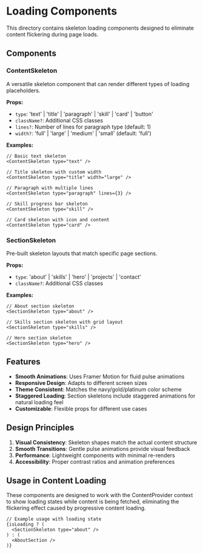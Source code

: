 # Loading Components

This directory contains skeleton loading components designed to eliminate content flickering during page loads.

## Components

### ContentSkeleton

A versatile skeleton component that can render different types of loading placeholders.

**Props:**
- `type`: 'text' | 'title' | 'paragraph' | 'skill' | 'card' | 'button'
- `className?`: Additional CSS classes
- `lines?`: Number of lines for paragraph type (default: 1)
- `width?`: 'full' | 'large' | 'medium' | 'small' (default: 'full')

**Examples:**
```tsx
// Basic text skeleton
<ContentSkeleton type="text" />

// Title skeleton with custom width
<ContentSkeleton type="title" width="large" />

// Paragraph with multiple lines
<ContentSkeleton type="paragraph" lines={3} />

// Skill progress bar skeleton
<ContentSkeleton type="skill" />

// Card skeleton with icon and content
<ContentSkeleton type="card" />
```

### SectionSkeleton

Pre-built skeleton layouts that match specific page sections.

**Props:**
- `type`: 'about' | 'skills' | 'hero' | 'projects' | 'contact'
- `className?`: Additional CSS classes

**Examples:**
```tsx
// About section skeleton
<SectionSkeleton type="about" />

// Skills section skeleton with grid layout
<SectionSkeleton type="skills" />

// Hero section skeleton
<SectionSkeleton type="hero" />
```

## Features

- **Smooth Animations**: Uses Framer Motion for fluid pulse animations
- **Responsive Design**: Adapts to different screen sizes
- **Theme Consistent**: Matches the navy/gold/platinum color scheme
- **Staggered Loading**: Section skeletons include staggered animations for natural loading feel
- **Customizable**: Flexible props for different use cases

## Design Principles

1. **Visual Consistency**: Skeleton shapes match the actual content structure
2. **Smooth Transitions**: Gentle pulse animations provide visual feedback
3. **Performance**: Lightweight components with minimal re-renders
4. **Accessibility**: Proper contrast ratios and animation preferences

## Usage in Content Loading

These components are designed to work with the ContentProvider context to show loading states while content is being fetched, eliminating the flickering effect caused by progressive content loading.

```tsx
// Example usage with loading state
{isLoading ? (
  <SectionSkeleton type="about" />
) : (
  <AboutSection />
)}
```